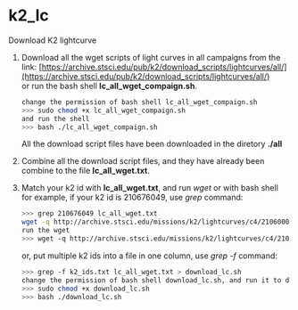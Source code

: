 # k2_lc
Download K2 lightcurve

1. Download all the wget scripts of light curves in all campaigns from the link:
[https://archive.stsci.edu/pub/k2/download_scripts/lightcurves/all/](https://archive.stsci.edu/pub/k2/download_scripts/lightcurves/all/)  
    or run the bash shell **lc_all_wget_compaign.sh**.

    ```bash
    change the permission of bash shell lc_all_wget_compaign.sh
    >>> sudo chmod +x lc_all_wget_compaign.sh
    and run the shell
    >>> bash ./lc_all_wget_compaign.sh
    ```

    All the download script files have been downloaded in the diretory **./all**

2. Combine all the download script files, and they have already been combine to the file **lc_all_wget.txt**.

3. Match your k2 id with **lc_all_wget.txt**, and run *wget* or with bash shell  
    for example, if your k2 id is 210676049, use *grep* command:
    ```bash
    >>> grep 210676049 lc_all_wget.txt
    wget -q http://archive.stsci.edu/missions/k2/lightcurves/c4/210600000/76000/ktwo210676049-c04_llc.fits
    run the wget
    >>> wget -q http://archive.stsci.edu/missions/k2/lightcurves/c4/210600000/76000/ktwo210676049-c04_llc.fits
    ```
    or, put multiple k2 ids into a file in one column, use *grep -f* command:
    ```bash
    >>> grep -f k2_ids.txt lc_all_wget.txt > download_lc.sh
    change the permission of bash shell download_lc.sh, and run it to download,
    >>> sudo chmod +x download_lc.sh
    >>> bash ./download_lc.sh
    ```